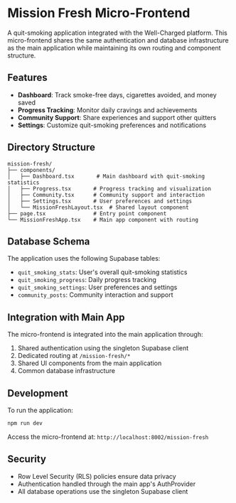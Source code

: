# Mission Fresh Micro-Frontend

A quit-smoking application integrated with the Well-Charged platform. This micro-frontend shares the same authentication and database infrastructure as the main application while maintaining its own routing and component structure.

## Features

- **Dashboard**: Track smoke-free days, cigarettes avoided, and money saved
- **Progress Tracking**: Monitor daily cravings and achievements
- **Community Support**: Share experiences and support other quitters
- **Settings**: Customize quit-smoking preferences and notifications

## Directory Structure

```
mission-fresh/
├── components/
│   ├── Dashboard.tsx       # Main dashboard with quit-smoking statistics
│   ├── Progress.tsx       # Progress tracking and visualization
│   ├── Community.tsx      # Community support and interaction
│   ├── Settings.tsx       # User preferences and settings
│   └── MissionFreshLayout.tsx  # Shared layout component
├── page.tsx               # Entry point component
└── MissionFreshApp.tsx    # Main app component with routing
```

## Database Schema

The application uses the following Supabase tables:

- `quit_smoking_stats`: User's overall quit-smoking statistics
- `quit_smoking_progress`: Daily progress tracking
- `quit_smoking_settings`: User preferences and settings
- `community_posts`: Community interaction and support

## Integration with Main App

The micro-frontend is integrated into the main application through:

1. Shared authentication using the singleton Supabase client
2. Dedicated routing at `/mission-fresh/*`
3. Shared UI components from the main application
4. Common database infrastructure

## Development

To run the application:

```bash
npm run dev
```

Access the micro-frontend at: `http://localhost:8002/mission-fresh`

## Security

- Row Level Security (RLS) policies ensure data privacy
- Authentication handled through the main app's AuthProvider
- All database operations use the singleton Supabase client
